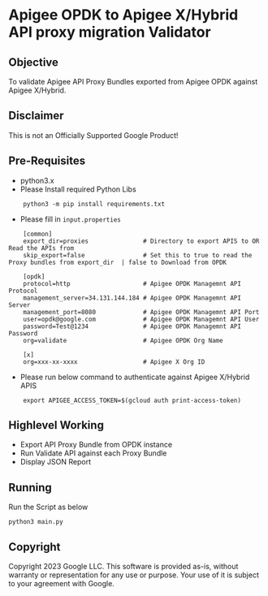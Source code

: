 # Apigee OPDK to Apigee X/Hybrid API proxy migration Validator


## Objective
To validate Apigee API Proxy Bundles exported from Apigee OPDK against Apigee X/Hybrid.

## Disclaimer
This is not an Officially Supported Google Product!

## Pre-Requisites
* python3.x
* Please Install required Python Libs 
```
    python3 -m pip install requirements.txt
```
* Please fill in `input.properties`
```
    [common]
    export_dir=proxies               # Directory to export APIS to OR Read the APIs from 
    skip_export=false                # Set this to true to read the Proxy bundles from export_dir  | false to Download from OPDK

    [opdk]
    protocol=http                    # Apigee OPDK Managemnt API Protocol
    management_server=34.131.144.184 # Apigee OPDK Managemnt API Server
    management_port=8080             # Apigee OPDK Managemnt API Port
    user=opdk@google.com             # Apigee OPDK Managemnt API User
    password=Test@1234               # Apigee OPDK Managemnt API Password
    org=validate                     # Apigee OPDK Org Name

    [x]
    org=xxx-xx-xxxx                  # Apigee X Org ID
```

* Please run below command to authenticate against Apigee X/Hybrid APIS

```
    export APIGEE_ACCESS_TOKEN=$(gcloud auth print-access-token)
```
        
    
## Highlevel Working 
* Export API Proxy Bundle from OPDK instance
* Run Validate API against each Proxy Bundle
* Display JSON Report


## Running
Run the Script as below
```
python3 main.py
```


## Copyright

Copyright 2023 Google LLC. This software is provided as-is, without warranty or representation for any use or purpose. Your use of it is subject to your agreement with Google.
